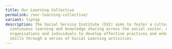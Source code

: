 ```yaml
---
title: Our Learning Collective
permalink: /our-learning-collective/
variant: tiptap
description: The Social Service Institute (SSI) aims to foster a culture of
  continuous learning and knowledge sharing across the social sector, enabling
  organisations and individuals to develop effective practices and enhance their
  skills through a series of Social Learning activities.
---
```

